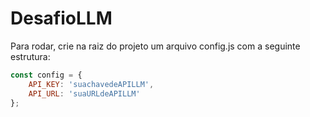 # DesafioLLM

Para rodar, crie na raiz do projeto um arquivo config.js com a seguinte estrutura:

```javascript
const config = {
    API_KEY: 'suachavedeAPILLM',
    API_URL: 'suaURLdeAPILLM'
}; 
```

